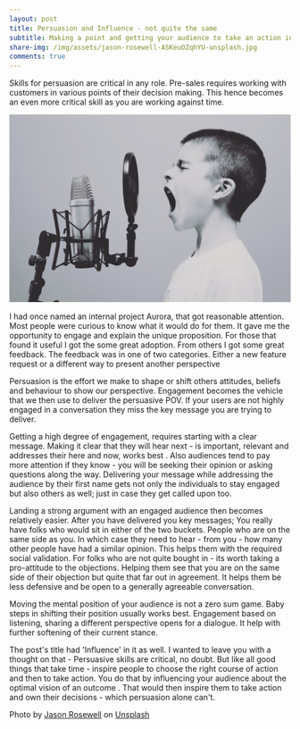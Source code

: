 ```yaml
---
layout: post
title: Persuasion and Influence - not quite the same
subtitle: Making a point and getting your audience to take an action in a short duration of time requires persuasive skills. Here are some thoughts when you are working against time - and worse off when you are trying to do though a video call. 
share-img: /img/assets/jason-rosewell-ASKeuOZqhYU-unsplash.jpg
comments: true
---
```


Skills for persuasion are critical in any role. Pre-sales requires working with customers in various points of their decision making. This hence becomes an even more critical skill as you are working against time. 

![Persuasion and Influence - not quite the same](/img/assets/jason-rosewell-ASKeuOZqhYU-unsplash.jpg )


I had once named an internal project Aurora, that got reasonable attention. Most people were curious to know what it would do for them. It gave me the opportunity to engage and explain the unique proposition. For those that found it useful I got the some great adoption. From others I got some great feedback. The feedback was in one of two categories. Either a new feature request or a different way to present another perspective

Persuasion is the effort we make to shape or shift others attitudes, beliefs and behaviour to show our perspective. Engagement becomes the vehicle that we then use to  deliver the persuasive POV. If your users are not highly engaged in a conversation they miss  the key message you are trying to deliver. 

Getting a high degree of engagement,  requires starting  with a clear  message. Making it clear that they will hear next - is important, relevant and addresses their here and now, works best . Also audiences tend to pay more attention if they know - you will be seeking their opinion or asking questions along the way. Delivering your message while addressing the audience by their first name gets not only the individuals to stay engaged but also others as well; just in case they get called upon too.

Landing a strong argument with an engaged audience then becomes relatively easier. After you have delivered you key messages; You really have folks who would sit in either of the two buckets. People who are on the same side as you. In which case they need to hear - from you - how many other people have had a similar opinion. This helps them with the required social validation. For folks who are not quite bought in - its worth taking a pro-attitude to the objections. Helping them see that you are on the same side of their objection but quite that far out in agreement. It helps them be less defensive and be open to a generally agreeable conversation. 

Moving the mental position of your audience is not a zero sum game. Baby steps in shifting their position usually works best. Engagement based on listening, sharing a different perspective opens for a dialogue. It help with further softening of their current stance.

The post's title had 'Influence'  in it as well. I wanted to leave you with a thought on that - Persuasive skills are critical, no doubt. But like all good things that take time - inspire people to choose the right course of action and then to take action. You do that by influencing your audience about the optimal vision of an outcome . That would then inspire them to take action and own their decisions - which persuasion alone can't.


Photo by <a href="https://unsplash.com/@jasonrosewell?utm_source=unsplash&utm_medium=referral&utm_content=creditCopyText">Jason Rosewell</a> on <a href="https://unsplash.com/s/photos/megaphone?utm_source=unsplash&utm_medium=referral&utm_content=creditCopyText">Unsplash</a>
  